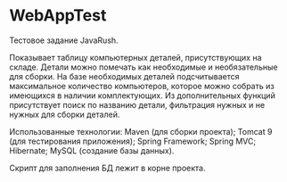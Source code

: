 # WebAppTest
Тестовое задание JavaRush.

Показывает таблицу компьютерных деталей, присутствующих на складе. Детали можно помечать как необходимые и необязательные для сборки. На базе необходимых деталей подсчитывается максимальное количество компьютеров, которое можно собрать из имеющихся в наличии комплектующих. Из дополнительных функций присутствует поиск по названию детали, фильтрация нужных и не нужных для сборки деталей.

Использованные технологии:
Maven (для сборки проекта);
Tomcat 9 (для тестирования приложения);
Spring Framework;
Spring MVC;
Hibernate;
MySQL (создание базы данных).

Скрипт для заполнения БД лежит в корне проекта.
